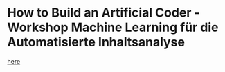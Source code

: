 # How to Build an Artificial Coder -  Workshop Machine Learning für die Automatisierte Inhaltsanalyse
[here](https://github.com/ankekat1000/Workshop-ML-Automatisierte-Inhaltsanalyse/archive/main.zip)
